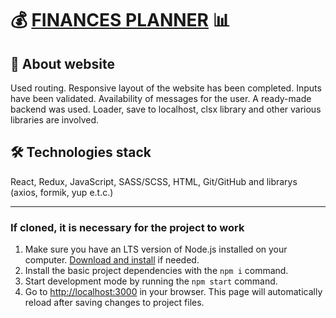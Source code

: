 # 💰 [FINANCES PLANNER](https://svmoskalyov.github.io/finances-planner) 📊

## 📝 About website
Used routing. Responsive layout of the website has been completed. Inputs have been validated. Availability of messages for the user. A ready-made backend was used. Loader, save to localhost, clsx library and other various libraries are involved.

## 🛠 Technologies stack
React, Redux, JavaScript, SASS/SCSS, HTML, Git/GitHub and librarys (axios, formik, yup e.t.c.)

---
### If cloned, it is necessary for the project to work
1. Make sure you have an LTS version of Node.js installed on your computer.
   [Download and install](https://nodejs.org/en/) if needed.
2. Install the basic project dependencies with the `npm i` command.
3. Start development mode by running the `npm start` command.
4. Go to [http://localhost:3000](http://localhost:3000) in your browser. This
   page will automatically reload after saving changes to project files.
